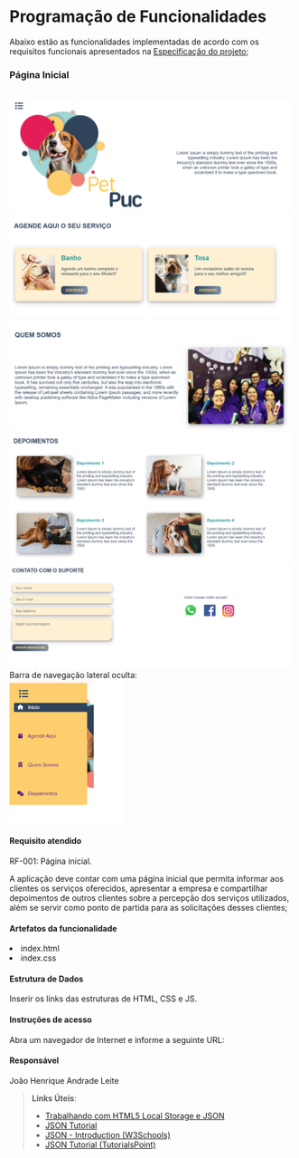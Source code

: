 # Programação de Funcionalidades

Abaixo estão as funcionalidades implementadas de acordo com os requisitos funcionais apresentados na <a href="https://github.com/ICEI-PUC-Minas-PMV-ADS/pmv-ads-2024-1-e1-proj-web-t6-pmv-ads-2024-1-e1-projeto_gpetshop/blob/main/documentos/02-Especifica%C3%A7%C3%A3o%20do%20Projeto.md">Especificação do projeto</a>;

### Página Inicial
<br>

<img src ="img/cabecalhoPagInicial.png" width="500"/>
<img src ="img/sessaoAgendamento.png" width="500"/>
<img src ="img/sessaoQuemSomos.png" width="500"/>
<img src ="img/sessaoDepoimentos.png" width="500"/>
<img src ="img/sessaoSuporte-e-Redes.png" width="500"/>
<br>
Barra de navegação lateral oculta:
<br>
<img src ="img/sessaoNavbar.png" width="200"/>


#### Requisito atendido

RF-001: Página inicial.

A aplicação deve contar com uma página inicial que permita informar aos clientes os serviços oferecidos, apresentar a empresa e compartilhar depoimentos de outros clientes sobre a percepção dos serviços utilizados, além se servir como ponto de partida para as solicitações desses clientes;


#### Artefatos da funcionalidade

<li>
  index.html
</li>
<li>
  index.css
</li>


#### Estrutura de Dados

Inserir os links das estruturas de HTML, CSS e JS.


#### Instruções de acesso

Abra um navegador de Internet e informe a seguinte URL: 


#### Responsável

João Henrique Andrade Leite




> **Links Úteis**:
> - [Trabalhando com HTML5 Local Storage e JSON](https://www.devmedia.com.br/trabalhando-com-html5-local-storage-e-json/29045)
> - [JSON Tutorial](https://www.w3resource.com/JSON)
> - [JSON - Introduction (W3Schools)](https://www.w3schools.com/js/js_json_intro.asp)
> - [JSON Tutorial (TutorialsPoint)](https://www.tutorialspoint.com/json/index.htm)

